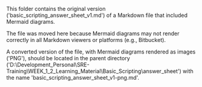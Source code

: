 This folder contains the original version ('basic_scripting_answer_sheet_v1.md') of a Markdown file that included Mermaid diagrams.

The file was moved here because Mermaid diagrams may not render correctly in all Markdown viewers or platforms (e.g., Bitbucket).

A converted version of the file, with Mermaid diagrams rendered as images ('PNG'), should be located in the parent directory ('D:\Development_Personal\SRE-Training\WEEK_1_2_Learning_Material\Basic_Scripting\answer_sheet') with the name 'basic_scripting_answer_sheet_v1-png.md'.